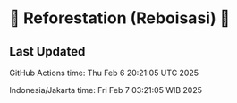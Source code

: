 
# 🌳 Reforestation (Reboisasi) 🌲

## Last Updated

GitHub Actions time: Thu Feb  6 20:21:05 UTC 2025

Indonesia/Jakarta time: Fri Feb  7 03:21:05 WIB 2025

